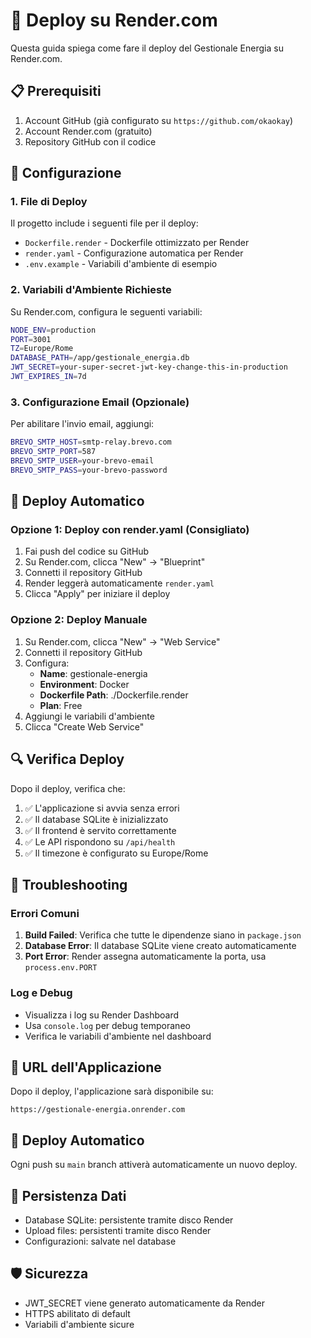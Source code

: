 # 🚀 Deploy su Render.com

Questa guida spiega come fare il deploy del Gestionale Energia su Render.com.

## 📋 Prerequisiti

1. Account GitHub (già configurato su `https://github.com/okaokay`)
2. Account Render.com (gratuito)
3. Repository GitHub con il codice

## 🔧 Configurazione

### 1. File di Deploy

Il progetto include i seguenti file per il deploy:

- `Dockerfile.render` - Dockerfile ottimizzato per Render
- `render.yaml` - Configurazione automatica per Render
- `.env.example` - Variabili d'ambiente di esempio

### 2. Variabili d'Ambiente Richieste

Su Render.com, configura le seguenti variabili:

```bash
NODE_ENV=production
PORT=3001
TZ=Europe/Rome
DATABASE_PATH=/app/gestionale_energia.db
JWT_SECRET=your-super-secret-jwt-key-change-this-in-production
JWT_EXPIRES_IN=7d
```

### 3. Configurazione Email (Opzionale)

Per abilitare l'invio email, aggiungi:

```bash
BREVO_SMTP_HOST=smtp-relay.brevo.com
BREVO_SMTP_PORT=587
BREVO_SMTP_USER=your-brevo-email
BREVO_SMTP_PASS=your-brevo-password
```

## 🚀 Deploy Automatico

### Opzione 1: Deploy con render.yaml (Consigliato)

1. Fai push del codice su GitHub
2. Su Render.com, clicca "New" → "Blueprint"
3. Connetti il repository GitHub
4. Render leggerà automaticamente `render.yaml`
5. Clicca "Apply" per iniziare il deploy

### Opzione 2: Deploy Manuale

1. Su Render.com, clicca "New" → "Web Service"
2. Connetti il repository GitHub
3. Configura:
   - **Name**: gestionale-energia
   - **Environment**: Docker
   - **Dockerfile Path**: ./Dockerfile.render
   - **Plan**: Free
4. Aggiungi le variabili d'ambiente
5. Clicca "Create Web Service"

## 🔍 Verifica Deploy

Dopo il deploy, verifica che:

1. ✅ L'applicazione si avvia senza errori
2. ✅ Il database SQLite è inizializzato
3. ✅ Il frontend è servito correttamente
4. ✅ Le API rispondono su `/api/health`
5. ✅ Il timezone è configurato su Europe/Rome

## 🔧 Troubleshooting

### Errori Comuni

1. **Build Failed**: Verifica che tutte le dipendenze siano in `package.json`
2. **Database Error**: Il database SQLite viene creato automaticamente
3. **Port Error**: Render assegna automaticamente la porta, usa `process.env.PORT`

### Log e Debug

- Visualizza i log su Render Dashboard
- Usa `console.log` per debug temporaneo
- Verifica le variabili d'ambiente nel dashboard

## 📱 URL dell'Applicazione

Dopo il deploy, l'applicazione sarà disponibile su:
```
https://gestionale-energia.onrender.com
```

## 🔄 Deploy Automatico

Ogni push su `main` branch attiverà automaticamente un nuovo deploy.

## 💾 Persistenza Dati

- Database SQLite: persistente tramite disco Render
- Upload files: persistenti tramite disco Render
- Configurazioni: salvate nel database

## 🛡️ Sicurezza

- JWT_SECRET viene generato automaticamente da Render
- HTTPS abilitato di default
- Variabili d'ambiente sicure